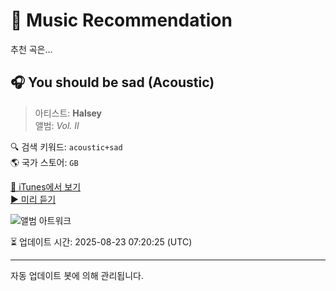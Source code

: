 
# 🎵 Music Recommendation

추천 곡은...

## 🎧 You should be sad (Acoustic)  
> 아티스트: **Halsey**  
> 앨범: _Vol. II_  

🔍 검색 키워드: `acoustic+sad`  
🌎 국가 스토어: `GB`

[🔗 iTunes에서 보기](https://music.apple.com/gb/album/you-should-be-sad-acoustic/1533014923?i=1533015048&uo=4)  
[▶️ 미리 듣기](https://audio-ssl.itunes.apple.com/itunes-assets/AudioPreview122/v4/d2/93/de/d293de8e-5ec3-3597-c9d4-8ba16ef8d03d/mzaf_5041434841437444788.plus.aac.p.m4a)

![앨범 아트워크](https://is1-ssl.mzstatic.com/image/thumb/Music125/v4/ef/31/30/ef31309b-3858-0e14-5634-025975216432/19UMGIM75011.rgb.jpg/100x100bb.jpg)

⏳ 업데이트 시간: 2025-08-23 07:20:25 (UTC)

---
자동 업데이트 봇에 의해 관리됩니다.
